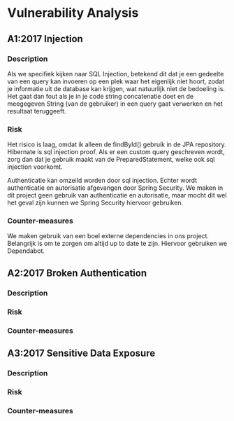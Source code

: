 # Vulnerability Analysis

## A1:2017 Injection

### Description
Als we specifiek kijken naar SQL Injection, betekend dit dat je een gedeelte van een query kan invoeren 
op een plek waar het eigenlijk niet hoort, zodat je informatie uit de database kan krijgen, 
wat natuurlijk niet de bedoeling is. Het gaat dan fout als je in je code string concatenatie doet en de meegegeven 
String (van de gebruiker) in een query gaat verwerken en het resultaat teruggeeft. 

### Risk
Het risico is laag, omdat ik alleen de findById() gebruik in de JPA repository. Hibernate is sql injection proof.
Als er een custom query geschreven wordt, zorg dan dat je gebruik maakt van de PreparedStatement, 
welke ook sql injection voorkomt.

Authenticatie kan omzeild worden door sql injection. Echter wordt authenticatie en autorisatie afgevangen door 
Spring Security. We maken in dit project geen gebruik van authenticatie en autorisatie, maar mocht dit wel het geval 
zijn kunnen we Spring Security hiervoor gebruiken.

### Counter-measures
We maken gebruik van een boel externe dependencies in ons project. Belangrijk is om te zorgen om altijd up to date te 
zijn. Hiervoor gebruiken we Dependabot.

## A2:2017 Broken Authentication

### Description

### Risk

### Counter-measures

## A3:2017 Sensitive Data Exposure

### Description

### Risk

### Counter-measures

